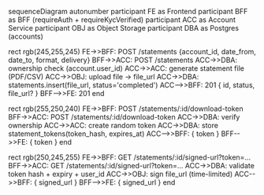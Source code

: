 sequenceDiagram
  autonumber
  participant FE as Frontend
  participant BFF as BFF (requireAuth + requireKycVerified)
  participant ACC as Account Service
  participant OBJ as Object Storage
  participant DBA as Postgres (accounts)

  rect rgb(245,255,245)
  FE->>BFF: POST /statements {account_id, date_from, date_to, format, delivery}
  BFF->>ACC: POST /statements
  ACC->>DBA: ownership check (account.user_id)
  ACC->>ACC: generate statement file (PDF/CSV)
  ACC->>OBJ: upload file -> file_url
  ACC->>DBA: statements.insert(file_url, status='completed')
  ACC-->>BFF: 201 { id, status, file_url? }
  BFF-->>FE: 201
  end

  rect rgb(255,250,240)
  FE->>BFF: POST /statements/:id/download-token
  BFF->>ACC: POST /statements/:id/download-token
  ACC->>DBA: verify ownership
  ACC->>ACC: create random token
  ACC->>DBA: store statement_tokens(token_hash, expires_at)
  ACC-->>BFF: { token }
  BFF-->>FE: { token }
  end

  rect rgb(250,245,255)
  FE->>BFF: GET /statements/:id/signed-url?token=...
  BFF->>ACC: GET /statements/:id/signed-url?token=...
  ACC->>DBA: validate token hash + expiry + user_id
  ACC->>OBJ: sign file_url (time-limited)
  ACC-->>BFF: { signed_url }
  BFF-->>FE: { signed_url }
  end
